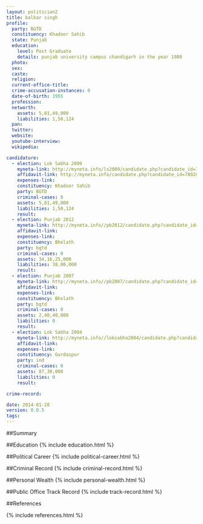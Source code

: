 ```yaml
---
layout: politician2
title: balkar singh
profile: 
  party: BGTD
  constituency: Khadoor Sahib
  state: Punjab
  education: 
    level: Post Graduate
    details: punjab university campus chandigarh in the year 1980
  photo: 
  sex: 
  caste: 
  religion: 
  current-office-title: 
  crime-accusation-instances: 0
  date-of-birth: 1955
  profession: 
  networth: 
    assets: 5,01,49,000
    liabilities: 1,50,124
  pan: 
  twitter: 
  website: 
  youtube-interview: 
  wikipedia: 

candidature: 
  - election: Lok Sabha 2009
    myneta-link: http://myneta.info/ls2009/candidate.php?candidate_id=7892
    affidavit-link: http://myneta.info/candidate.php?candidate_id=7892&scan=original
    expenses-link: 
    constituency: Khadoor Sahib 
    party: BGTD
    criminal-cases: 0
    assets: 5,01,49,000
    liabilities: 1,50,124
    result:  
  - election: Punjab 2012
    myneta-link: http://myneta.info//pb2012/candidate.php?candidate_id=585
    affidavit-link: 
    expenses-link: 
    constituency: Bholath 
    party: bgtd
    criminal-cases: 0
    assets: 34,16,25,000
    liabilities: 38,00,000
    result:  
  - election: Punjab 2007
    myneta-link: http://myneta.info//pb2007/candidate.php?candidate_id=353
    affidavit-link: 
    expenses-link: 
    constituency: Bholath 
    party: bgtd
    criminal-cases: 0
    assets: 2,40,40,000
    liabilities: 0
    result:  
  - election: Lok Sabha 2004
    myneta-link: http://myneta.info//loksabha2004/candidate.php?candidate_id=3025
    affidavit-link: 
    expenses-link: 
    constituency: Gurdaspur 
    party: ind
    criminal-cases: 0
    assets: 87,30,000
    liabilities: 0
    result:  

crime-record: 

date: 2014-01-28
version: 0.0.5
tags: 
---
```

##Summary


##Education
{% include education.html %}


##Political Career
{% include political-career.html %}


##Criminal Record
{% include criminal-record.html %}


##Personal Wealth
{% include personal-wealth.html %}


##Public Office Track Record
{% include track-record.html %}


##References


{% include references.html %}